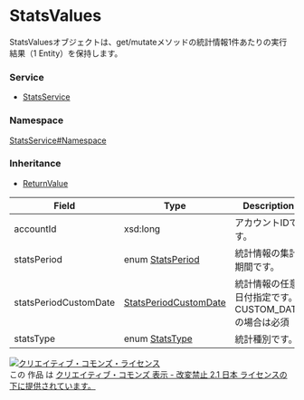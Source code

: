 

# StatsValues

StatsValuesオブジェクトは、get/mutateメソッドの統計情報1件あたりの実行結果（1 Entity）を保持します。

### Service

+ [StatsService](../../services/StatsService.md)

### Namespace

[StatsService#Namespace](../../services/StatsService.md#namespace)

### Inheritance

+ [ReturnValue](../Common/ReturnValue.md)

| Field | Type | Description | response | get |
| ----- | ---- | ----------- | -------- | --------- |
| accountId | xsd:long | アカウントIDです。 | yes | - | |
| statsPeriod | enum [StatsPeriod](./StatsPeriod.md) | 統計情報の集計期間です。 | yes | - | |
| statsPeriodCustomDate | [StatsPeriodCustomDate](./StatsPeriodCustomDate.md) | 統計情報の任意日付指定です。<br/>CUSTOM_DATEの場合は必須 | yes | - | |
| statsType | enum [StatsType](./StatsType.md) | 統計種別です。 | yes | - | |

<a rel="license" href="http://creativecommons.org/licenses/by-nd/2.1/jp/"><img alt="クリエイティブ・コモンズ・ライセンス" style="border-width:0" src="https://i.creativecommons.org/l/by-nd/2.1/jp/88x31.png" /></a><br />この 作品 は <a rel="license" href="http://creativecommons.org/licenses/by-nd/2.1/jp/">クリエイティブ・コモンズ 表示 - 改変禁止 2.1 日本 ライセンスの下に提供されています。</a>
